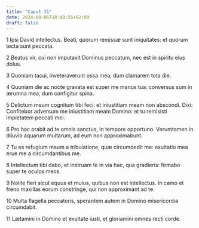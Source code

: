 ```yaml
---
title: "Caput 31"
date: 2024-09-06T18:40:55+02:00
draft: false
---
```




1 Ipsi David intellectus. Beati, quorum remissæ sunt iniquitates: et quorum tecta sunt peccata.

2 Beatus vir, cui non imputavit Dominus peccatum, nec est in spiritu eius dolus.

3 Quoniam tacui, inveteraverunt ossa mea, dum clamarem tota die.

4 Quoniam die ac nocte gravata est super me manus tua: conversus sum in ærumna mea, dum configitur spina.

5 Delictum meum cognitum tibi feci: et iniustitiam meam non abscondi. Dixi: Confitebor adversum me iniustitiam meam Domino: et tu remisisti impietatem peccati mei.

6 Pro hac orabit ad te omnis sanctus, in tempore opportuno. Verumtamen in diluvio aquarum multarum, ad eum non approximabunt.

7 Tu es refugium meum a tribulatione, quæ circumdedit me: exultatio mea erue me a circumdantibus me.

8 Intellectum tibi dabo, et instruam te in via hac, qua gradieris: firmabo super te oculos meos.

9 Nolite fieri sicut equus et mulus, quibus non est intellectus. In camo et freno maxillas eorum constringe, qui non approximant ad te.

10 Multa flagella peccatoris, sperantem autem in Domino misericordia circumdabit.

11 Lætamini in Domino et exultate iusti, et gloriamini omnes recti corde.

